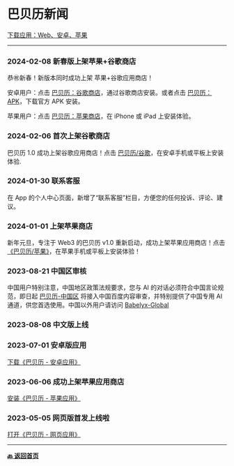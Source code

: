 # 巴贝历新闻

[下载应用：Web、安卓、苹果](https://links.巴贝历.com)

---

### 2024-02-08 新春版上架苹果+谷歌商店

恭㊗️新春！新版本同时成功上架 苹果+谷歌应用商店！

安卓用户：点击 [巴贝历：谷歌商店](https://gplay.巴贝历.com)，通过谷歌商店安装。或者点击 [巴贝历：APK](https://apk.巴贝历.com)，下载官方 APK 安装。

苹果用户：点击 [巴贝历：苹果商店](https://ios.巴贝历.com)，在 iPhone 或 iPad 上安装体验。

### 2024-02-06 首次上架谷歌商店

巴贝历 1.0 成功上架谷歌应用商店！点击 [巴贝历/谷歌](https://gplay.巴贝历.com)，在安卓手机或平板上安装体验.

### 2024-01-30 联系客服

在 App 的个人中心页面，新增了“联系客服”栏目，方便您的任何投诉、评论、建议。

### 2024-01-01 上架苹果商店

新年元旦，专注于 Web3 的巴贝历 v1.0 重新启动，成功上架苹果应用商店！点击[《巴贝历/苹果》](https://ios.巴贝历.com)，在苹果手机或平板上安装体验！

### 2023-08-21 中国区审核

中国用户特别注意，中国地区政策法规要求，您与 AI 的对话必须符合中国言论规范，即日起 [巴贝历-中国区](https://u.cn.巴贝历.com) 将接入中国百度内容审查，并特别提供了中国专用 AI 通道，供您首选使用。中国以外用户请访问 [Babelyx-Global](https://u.earth.babelyx.com)

### 2023-08-08 中文版上线

### 2023-07-01 安卓版应用

[下载《巴贝历 - 安卓应用》](https://apk.巴贝历.com)

### 2023-06-06 成功上架苹果应用商店

[安装《巴贝历 - 苹果应用》](https://ios.巴贝历.com)

### 2023-05-05 网页版首发上线啦

[打开《巴贝历 - 网页应用》](https://u.巴贝历.com)

---

[**🔙️ 返回首页**](../home.md)
